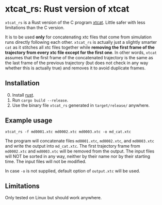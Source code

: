 # xtcat_rs: Rust version of xtcat

`xtcat_rs` is a Rust version of the C program [xtcat](https://github.com/Ladme/xtcat). Little safer with less limitations than the C version.

It is to be used **only** for concatenating xtc files that come from simulation runs directly following each other. `xtcat_rs` is actually just a slightly smarter `cat` as it stitches all xtc files together while **removing the first frame of the trajectory from every xtc file except for the first one**. In other words, `xtcat` assumes that the first frame of the concatenated trajectory is the same as the last frame of the previous trajectory (but does not check in any way whether this is actually true) and removes it to avoid duplicate frames.

## Installation

0) Install [rust](https://www.rust-lang.org/tools/install).
1) Run `cargo build --release`.
2) Use the binary file `xtcat_rs` generated in `target/release/` anywhere.


## Example usage

```
xtcat_rs -f md0001.xtc md0002.xtc md0003.xtc -o md_cat.xtc
```

The program will concatenate files `md0001.xtc`, `md0002.xtc`, and `md0003.xtc` and write the output into `md_cat.xtc`. The first trajectory frame from `md0002.xtc` and `md0003.xtc` will be removed from the output. The input files will NOT be sorted in any way, neither by their name nor by their starting time. The input files will not be modified.

In case `-o` is not supplied, default option of `output.xtc` will be used.

## Limitations

Only tested on Linux but should work anywhere.
